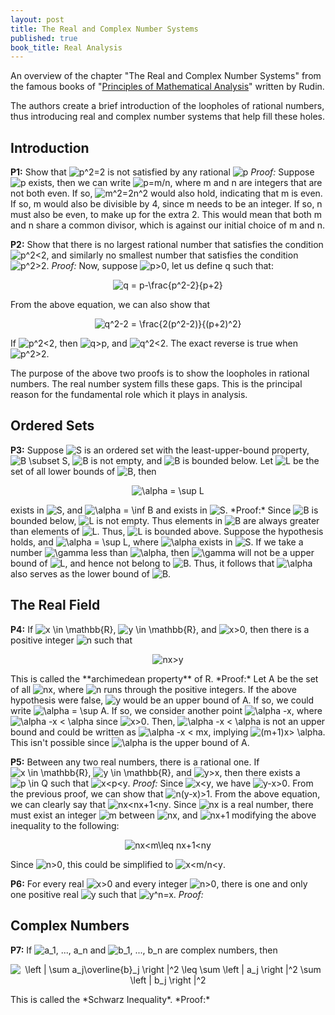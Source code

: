 ```yaml
---
layout: post
title: The Real and Complex Number Systems
published: true
book_title: Real Analysis
---
```


An overview of the chapter "The Real and Complex Number Systems" from the famous books of "[Principles of Mathematical Analysis](https://web.math.ucsb.edu/~agboola/teaching/2021/winter/122A/rudin.pdf)" written by Rudin.
<!--break-->
The authors create a brief introduction of the loopholes of rational numbers, thus introducing real and complex number systems that help fill these holes.


## Introduction

**P1:** Show that <img src="https://latex.codecogs.com/svg.latex?p^2=2" title="p^2=2" /> is not satisfied by any rational <img src="https://latex.codecogs.com/svg.latex?p" title="p" />
*Proof:* Suppose <img src="https://latex.codecogs.com/svg.latex?p" title="p" /> exists, then we can write <img src="https://latex.codecogs.com/svg.latex?p=m/n" title="p=m/n" />, where m and n are integers that are not both even. If so, <img src="https://latex.codecogs.com/svg.latex?m^2=2n^2" title="m^2=2n^2" /> would also hold, indicating that m is even. If so, m would also be divisible by 4, since m needs to be an integer. If so, n must also be even, to make up for the extra 2. This would mean that both m and n share a common divisor, which is against our initial choice of m and n.

**P2:** Show that there is no largest rational number that satisfies the condition <img src="https://latex.codecogs.com/svg.latex?p^2<2" title="p^2<2" />, and similarly no smallest number that satisfies the condition <img src="https://latex.codecogs.com/svg.latex?p^2>2" title="p^2>2" />.
*Proof:* Now, suppose <img src="https://latex.codecogs.com/svg.latex?p>0" title="p>0" />, let us define q such that:

<p align="center">
<img src="https://latex.codecogs.com/svg.latex?q = p-\frac{p^2-2}{p+2}" title="q = p-\frac{p^2-2}{p+2}" />
</p>

From the above equation, we can also show that
<p align="center">
<img src="https://latex.codecogs.com/svg.latex?q^2-2 = \frac{2(p^2-2)}{(p+2)^2}" title="q^2-2 = \frac{2(p^2-2)}{(p+2)^2}" />
</p>
If <img src="https://latex.codecogs.com/svg.latex?p^2<2" title="p^2<2" />, then <img src="https://latex.codecogs.com/svg.latex?q>p" title="q>p" />, and <img src="https://latex.codecogs.com/svg.latex?q^2<2" title="q^2<2" />. The exact reverse is true when <img src="https://latex.codecogs.com/svg.latex?p^2>2" title="p^2>2" />.

The purpose of the above two proofs is to show the loopholes in rational numbers. The real number system fills these gaps. This is the principal reason for the fundamental role which it plays in analysis.

## Ordered Sets

**P3:** Suppose <img src="https://latex.codecogs.com/svg.latex?S" title="S" /> is an ordered set with the least-upper-bound property, <img src="https://latex.codecogs.com/svg.latex?B \subset S" title="B \subset S" />, <img src="https://latex.codecogs.com/svg.latex?B" title="B" /> is not empty, and <img src="https://latex.codecogs.com/svg.latex?B" title="B" /> is bounded below. Let <img src="https://latex.codecogs.com/svg.latex?L" title="L" /> be the set of all lower bounds of <img src="https://latex.codecogs.com/svg.latex?B" title="B" />, then
<p align="center">
<img src="https://latex.codecogs.com/svg.latex?\alpha = \sup L" title="\alpha = \sup L" />
</p>
exists in <img src="https://latex.codecogs.com/svg.latex?S" title="S" />, and <img src="https://latex.codecogs.com/svg.latex?\alpha = \inf B" title="\alpha = \inf B" /> and exists in <img src="https://latex.codecogs.com/svg.latex?S" title="S" />.
*Proof:* Since <img src="https://latex.codecogs.com/svg.latex?B" title="B" /> is bounded below, <img src="https://latex.codecogs.com/svg.latex?L" title="L" /> is not empty. Thus elements in <img src="https://latex.codecogs.com/svg.latex?B" title="B" /> are always greater than elements of <img src="https://latex.codecogs.com/svg.latex?L" title="L" />. Thus, <img src="https://latex.codecogs.com/svg.latex?L" title="L" /> is bounded above. Suppose the hypothesis holds, and <img src="https://latex.codecogs.com/svg.latex?\alpha = \sup L" title="\alpha = \sup L" />, where <img src="https://latex.codecogs.com/svg.latex?\alpha" title="\alpha" /> exists in <img src="https://latex.codecogs.com/svg.latex?S" title="S" />.
If we take a number <img src="https://latex.codecogs.com/svg.latex?\gamma" title="\gamma" /> less than <img src="https://latex.codecogs.com/svg.latex?\alpha" title="\alpha" />, then <img src="https://latex.codecogs.com/svg.latex?\gamma" title="\gamma" /> will not be a upper bound of <img src="https://latex.codecogs.com/svg.latex?L" title="L" />, and hence not belong to <img src="https://latex.codecogs.com/svg.latex?B" title="B" />. Thus, it follows that <img src="https://latex.codecogs.com/svg.latex?\alpha" title="\alpha" /> also serves as the lower bound of <img src="https://latex.codecogs.com/svg.latex?B" title="B" />.


## The Real Field

**P4:** If <img src="https://latex.codecogs.com/svg.latex?x \in \mathbb{R}" title="x \in \mathbb{R}" />, <img src="https://latex.codecogs.com/svg.latex?y \in \mathbb{R}" title="y \in \mathbb{R}" />, and <img src="https://latex.codecogs.com/svg.latex?x>0" title="x>0" />, then there is a positive integer <img src="https://latex.codecogs.com/svg.latex?n" title="n" /> such that
<p align="center">
<img src="https://latex.codecogs.com/svg.latex?nx>y" title="nx>y" />
</p>
This is called the **archimedean property** of R.
*Proof:* Let A be the set of all <img src="https://latex.codecogs.com/svg.latex?nx" title="nx" />, where <img src="https://latex.codecogs.com/svg.latex?n" title="n" /> runs through the positive integers. If the above hypothesis were false, <img src="https://latex.codecogs.com/svg.latex?y" title="y" /> would be an upper bound of A. If so, we could write <img src="https://latex.codecogs.com/svg.latex?\alpha = \sup A" title="\alpha = \sup A" />. If so, we consider another point <img src="https://latex.codecogs.com/svg.latex?\alpha -x" title="\alpha -x" />, where <img src="https://latex.codecogs.com/svg.latex?\alpha -x< \alpha" title="\alpha -x < \alpha" /> since <img src="https://latex.codecogs.com/svg.latex?x>0" title="x>0" />. Then, <img src="https://latex.codecogs.com/svg.latex?\alpha -x< \alpha" title="\alpha -x < \alpha" /> is not an upper bound and could be written as <img src="https://latex.codecogs.com/svg.latex?\alpha -x< mx" title="\alpha -x < mx" />, implying <img src="https://latex.codecogs.com/svg.latex?(m+1)x> \alpha" title="(m+1)x> \alpha" />. This isn't possible since <img src="https://latex.codecogs.com/svg.latex?\alpha" title="\alpha" /> is the upper bound of A.

**P5:** Between any two real numbers, there is a rational one. If <img src="https://latex.codecogs.com/svg.latex?x \in \mathbb{R}" title="x \in \mathbb{R}" />, <img src="https://latex.codecogs.com/svg.latex?y \in \mathbb{R}" title="y \in \mathbb{R}" />, and <img src="https://latex.codecogs.com/svg.latex?y>x" title="y>x" />, then there exists a <img src="https://latex.codecogs.com/svg.latex?p \in Q" title="p \in Q" /> such that <img src="https://latex.codecogs.com/svg.latex?x<p<y" title="x<p<y" />.
*Proof:* Since <img src="https://latex.codecogs.com/svg.latex?x<y" title="x<y" />, we have <img src="https://latex.codecogs.com/svg.latex?y-x>0" title="y-x>0" />. From the previous proof, we can show that <img src="https://latex.codecogs.com/svg.latex?n(y-x)>1" title="n(y-x)>1" />.
From the above equation, we can clearly say that <img src="https://latex.codecogs.com/svg.latex?nx<nx+1<ny" title="nx<nx+1<ny" />. Since <img src="https://latex.codecogs.com/svg.latex?nx" title="nx" /> is a real number, there must exist an integer <img src="https://latex.codecogs.com/svg.latex?m" title="m" /> between <img src="https://latex.codecogs.com/svg.latex?nx" title="nx" />, and <img src="https://latex.codecogs.com/svg.latex?nx+1" title="nx+1" /> modifying the above inequality to the following:
<p align="center">
<img src="https://latex.codecogs.com/svg.latex?nx<m\leq nx+1<ny" title="nx<m\leq nx+1<ny" />
</p>
Since <img src="https://latex.codecogs.com/svg.latex?n>0" title="n>0" />, this could be simplified to <img src="https://latex.codecogs.com/svg.latex?x<m/n<y" title="x<m/n<y" />.

**P6:** For every real <img src="https://latex.codecogs.com/svg.latex?x>0" title="x>0" /> and every integer <img src="https://latex.codecogs.com/svg.latex?n>0" title="n>0" />, there is one and only one positive real <img src="https://latex.codecogs.com/svg.latex?y" title="y" /> such that <img src="https://latex.codecogs.com/svg.latex?y^n=x" title="y^n=x" />.
*Proof:*

## Complex Numbers

**P7:** If <img src="https://latex.codecogs.com/svg.latex?a_1, ..., a_n" title="a_1, ..., a_n" /> and <img src="https://latex.codecogs.com/svg.latex?b_1, ..., b_n" title="b_1, ..., b_n" /> are complex numbers, then
<p align="center">
<img src="https://latex.codecogs.com/svg.latex?\left | \sum a_j\overline{b}_j \right |^2 \leq \sum \left | a_j \right |^2 \sum \left | b_j \right |^2" title="\left | \sum a_j\overline{b}_j \right |^2 \leq \sum \left | a_j \right |^2 \sum \left | b_j \right |^2" />
</p>
This is called the *Schwarz Inequality*.
*Proof:*
